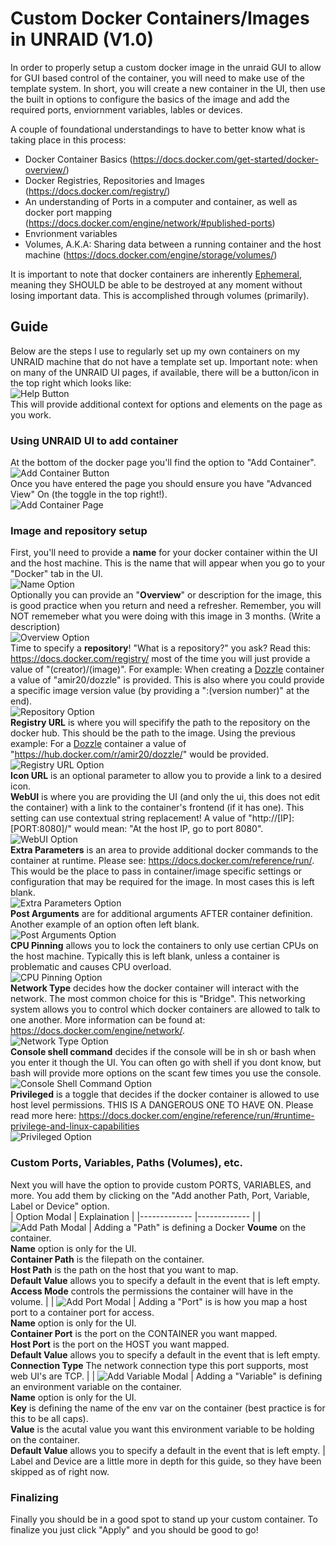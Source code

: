 # Custom Docker Containers/Images in UNRAID (V1.0)
In order to properly setup a custom docker image in the unraid GUI to allow for GUI based control of the container, you will need to make use of the template system. In short, you will create a new container in the UI,
then use the built in options to configure the basics of the image and add the required ports, enviornment variables, lables or devices.

A couple of foundational understandings to have to better know what is taking place in this process:
- Docker Container Basics (https://docs.docker.com/get-started/docker-overview/)
- Docker Registries, Repositories and Images (https://docs.docker.com/registry/)
- An understanding of Ports in a computer and container, as well as docker port mapping (https://docs.docker.com/engine/network/#published-ports)
- Envrionment variables 
- Volumes, A.K.A: Sharing data between a running container and the host machine (https://docs.docker.com/engine/storage/volumes/)

It is important to note that docker containers are inherently [Ephemeral](https://docs.docker.com/build/building/best-practices/#create-ephemeral-containers), meaning they SHOULD be able to be destroyed at any moment without losing
important data. This is accomplished through volumes (primarily).


## Guide
Below are the steps I use to regularly set up my own containers on my UNRAID machine that do not have a template set up. Important note: when on many of the UNRAID UI pages, if available, there will be a button/icon in the
top right which looks like:  
![Help Button](./images/UNRAIDHelpButtonUI.png)  
This will provide additional context for options and elements on the page as you work.
### Using UNRAID UI to add container
At the bottom of the docker page you'll find the option to "Add Container".  
![Add Container Button](./images/AddContainerButton.png)  
Once you have entered the page you should ensure you have "Advanced View" On (the toggle in the top right!).  
![Add Container Page](./images/AddContainerMenu.png)  
### Image and repository setup
First, you'll need to provide a **name** for your docker container within the UI and the host machine. This is the name that will appear when you go to your "Docker" tab in the UI.  
![Name Option](./images/ContainerPageNameOption.png)  
Optionally you can provide an "**Overview**" or description for the image, this is good practice when you return and need a refresher. Remember, you will NOT rememeber what you were doing with this image in 3 months. (Write a description)  
![Overview Option](./images/ContainerPageOverview.png)  
Time to specify a **repository**! "What is a repository?" you ask? Read this: https://docs.docker.com/registry/ most of the time you will just provide a value of "(creator)/(image)". For example: When creating a [Dozzle](https://dozzle.dev/) container
a value of "amir20/dozzle" is provided. This is also where you could provide a specific image version value (by providing a ":(version number)" at the end).  
![Repository Option](./images/ContainerPageRepository.png)  
**Registry URL** is where you will specifify the path to the repository on the docker hub. This should be the path to the image. Using the previous example: For a [Dozzle](https://dozzle.dev/) container a value of "https://hub.docker.com/r/amir20/dozzle/" 
would be provided.  
![Registry URL Option](./images/ContainerPageRegistryURL.png)  
**Icon URL** is an optional parameter to allow you to provide a link to a desired icon.  
**WebUI** is where you are providing the UI (and only the ui, this does not edit the container) with a link to the container's frontend (if it has one). This setting can use contextual string replacement! A value of "http://[IP]:[PORT:8080]/" would mean: "At the host IP, go to port 8080".  
![WebUI Option](./images/ContainerPageWebUI.png)  
**Extra Parameters** is an area to provide additional docker commands to the container at runtime. Please see: https://docs.docker.com/reference/run/. This would be the place to pass in container/image specific settings or configuration that may be required for the image. In most cases this is left blank.   
![Extra Parameters Option](./images/ContainerPageExtraParameters.png)  
**Post Arguments** are for additional arguments AFTER container definition. Another example of an option often left blank.  
![Post Arguments Option](./images/ContainerPagePostArguments.png)  
**CPU Pinning** allows you to lock the containers to only use certian CPUs on the host machine. Typically this is left blank, unless a container is problematic and causes CPU overload.  
![CPU Pinning Option](./images/ContainerPageCPUPinning.png)  
**Network Type** decides how the docker container will interact with the network. The most common choice for this is "Bridge". This networking system allows you to control which docker containers are allowed to talk to one another. More information can be found at: https://docs.docker.com/engine/network/.  
![Network Type Option](./images/ContainerPageNetworkType.png)  
**Console shell command** decides if the console will be in sh or bash when you enter it though the UI. You can often go with shell if you dont know, but bash will provide more options on the scant few times you use the console.  
![Console Shell Command Option](./images/ContainerPageConsoleShellCommand.png)  
**Privileged** is a toggle that decides if the docker container is allowed to use host level permissions. THIS IS A DANGEROUS ONE TO HAVE ON. Please read more here: https://docs.docker.com/engine/reference/run/#runtime-privilege-and-linux-capabilities  
![Privileged Option](./images/ContainerPagePrivileged.png)  
### Custom Ports, Variables, Paths (Volumes), etc.
Next you will have the option to provide custom PORTS, VARIABLES, and more. You add them by clicking on the "Add another Path, Port, Variable, Label or Device" option.  
| Option Modal | Explaination |
|------------- |------------- |
| ![Add Path Modal](./images/AddPathModal.png) | Adding a "Path" is defining a Docker **Voume** on the container.<br/> **Name** option is only for the UI.<br/> **Container Path** is the filepath on the container.<br/> **Host Path** is the path on the host that you want to map.<br/> **Default Value** allows you to specify a default in the event that is left empty.<br/> **Access Mode** controls the permissions the container will have in the volume. |
| ![Add Port Modal](./images/AddPortModal.png) | Adding a "Port" is is how you map a host port to a container port for access.<br/> **Name** option is only for the UI.<br/> **Container Port** is the port on the CONTAINER you want mapped.<br/> **Host Port** is the port on the HOST you want mapped.<br/> **Default Value** allows you to specify a default in the event that is left empty.<br/> **Connection Type** The network connection type this port supports, most web UI's are TCP. |
| ![Add Variable Modal](./images/AddVariableModal.png) | Adding a "Variable" is defining an environment variable on the container.<br/> **Name** option is only for the UI.<br/> **Key** is defining the name of the env var on the container (best practice is for this to be all caps).<br/> **Value** is the acutal value you want this environment variable to be holding on the container.<br/> **Default Value** allows you to specify a default in the event that is left empty. |
Label and Device are a little more in depth for this guide, so they have been skipped as of right now.  
### Finalizing
Finally you should be in a good spot to stand up your custom container. To finalize you just click "Apply" and you should be good to go!